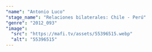 ```yaml
---
"name": "Antonio Luco"
"stage_name": "Relaciones bilaterales: Chile - Perú"
"genre": "2012_093"
"image":
  "src": "https://mafi.tv/assets/55396515.webp"
  "alt": "55396515"
---
```


